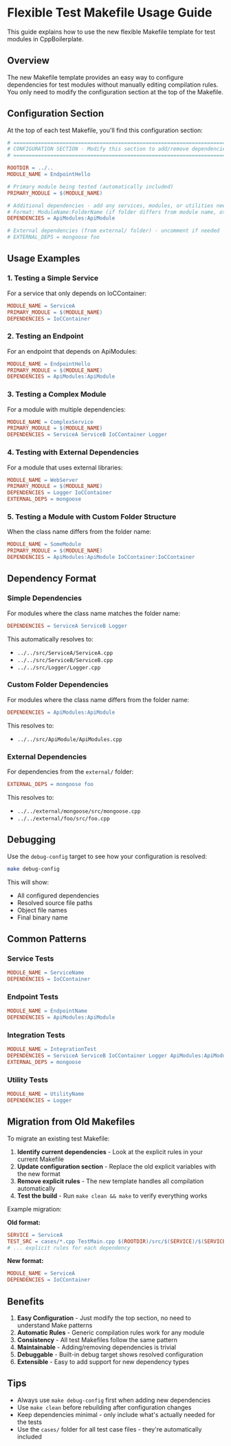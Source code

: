 # Flexible Test Makefile Usage Guide

This guide explains how to use the new flexible Makefile template for test modules in CppBoilerplate.

## Overview

The new Makefile template provides an easy way to configure dependencies for test modules without manually editing compilation rules. You only need to modify the configuration section at the top of the Makefile.

## Configuration Section

At the top of each test Makefile, you'll find this configuration section:

```makefile
# ============================================================================
# CONFIGURATION SECTION - Modify this section to add/remove dependencies
# ============================================================================

ROOTDIR = ../..
MODULE_NAME = EndpointHello

# Primary module being tested (automatically included)
PRIMARY_MODULE = $(MODULE_NAME)

# Additional dependencies - add any services, modules, or utilities needed
# Format: ModuleName:FolderName (if folder differs from module name, otherwise just ModuleName)
DEPENDENCIES = ApiModules:ApiModule

# External dependencies (from external/ folder) - uncomment if needed
# EXTERNAL_DEPS = mongoose foo
```

## Usage Examples

### 1. Testing a Simple Service

For a service that only depends on IoCContainer:

```makefile
MODULE_NAME = ServiceA
PRIMARY_MODULE = $(MODULE_NAME)
DEPENDENCIES = IoCContainer
```

### 2. Testing an Endpoint

For an endpoint that depends on ApiModules:

```makefile
MODULE_NAME = EndpointHello
PRIMARY_MODULE = $(MODULE_NAME)
DEPENDENCIES = ApiModules:ApiModule
```

### 3. Testing a Complex Module

For a module with multiple dependencies:

```makefile
MODULE_NAME = ComplexService
PRIMARY_MODULE = $(MODULE_NAME)
DEPENDENCIES = ServiceA ServiceB IoCContainer Logger
```

### 4. Testing with External Dependencies

For a module that uses external libraries:

```makefile
MODULE_NAME = WebServer
PRIMARY_MODULE = $(MODULE_NAME)
DEPENDENCIES = Logger IoCContainer
EXTERNAL_DEPS = mongoose
```

### 5. Testing a Module with Custom Folder Structure

When the class name differs from the folder name:

```makefile
MODULE_NAME = SomeModule
PRIMARY_MODULE = $(MODULE_NAME)
DEPENDENCIES = ApiModules:ApiModule IoCContainer:IoCContainer
```

## Dependency Format

### Simple Dependencies
For modules where the class name matches the folder name:
```makefile
DEPENDENCIES = ServiceA ServiceB Logger
```

This automatically resolves to:
- `../../src/ServiceA/ServiceA.cpp`
- `../../src/ServiceB/ServiceB.cpp`
- `../../src/Logger/Logger.cpp`

### Custom Folder Dependencies
For modules where the class name differs from the folder name:
```makefile
DEPENDENCIES = ApiModules:ApiModule
```

This resolves to:
- `../../src/ApiModule/ApiModules.cpp`

### External Dependencies
For dependencies from the `external/` folder:
```makefile
EXTERNAL_DEPS = mongoose foo
```

This resolves to:
- `../../external/mongoose/src/mongoose.cpp`
- `../../external/foo/src/foo.cpp`

## Debugging

Use the `debug-config` target to see how your configuration is resolved:

```bash
make debug-config
```

This will show:
- All configured dependencies
- Resolved source file paths
- Object file names
- Final binary name

## Common Patterns

### Service Tests
```makefile
MODULE_NAME = ServiceName
DEPENDENCIES = IoCContainer
```

### Endpoint Tests
```makefile
MODULE_NAME = EndpointName
DEPENDENCIES = ApiModules:ApiModule
```

### Integration Tests
```makefile
MODULE_NAME = IntegrationTest
DEPENDENCIES = ServiceA ServiceB IoCContainer Logger ApiModules:ApiModule
EXTERNAL_DEPS = mongoose
```

### Utility Tests
```makefile
MODULE_NAME = UtilityName
DEPENDENCIES = Logger
```

## Migration from Old Makefiles

To migrate an existing test Makefile:

1. **Identify current dependencies** - Look at the explicit rules in your current Makefile
2. **Update configuration section** - Replace the old explicit variables with the new format
3. **Remove explicit rules** - The new template handles all compilation automatically
4. **Test the build** - Run `make clean && make` to verify everything works

Example migration:

**Old format:**
```makefile
SERVICE = ServiceA
TEST_SRC = cases/*.cpp TestMain.cpp $(ROOTDIR)/src/$(SERVICE)/$(SERVICE).cpp $(ROOTDIR)/src/IoCContainer/IoCContainer.cpp
# ... explicit rules for each dependency
```

**New format:**
```makefile
MODULE_NAME = ServiceA
DEPENDENCIES = IoCContainer
```

## Benefits

1. **Easy Configuration** - Just modify the top section, no need to understand Make patterns
2. **Automatic Rules** - Generic compilation rules work for any module
3. **Consistency** - All test Makefiles follow the same pattern
4. **Maintainable** - Adding/removing dependencies is trivial
5. **Debuggable** - Built-in debug target shows resolved configuration
6. **Extensible** - Easy to add support for new dependency types

## Tips

- Always use `make debug-config` first when adding new dependencies
- Use `make clean` before rebuilding after configuration changes
- Keep dependencies minimal - only include what's actually needed for the tests
- Use the `cases/` folder for all test case files - they're automatically included
